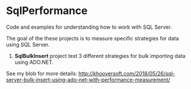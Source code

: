# SqlPerformance
Code and examples for understanding how to work with SQL Server.

The goal of the these projects is to measure specific strategies for data using SQL Server.

1. **SqlBulkInsert** project test 3 different strategies for bulk importing data using ADO.NET.

See my blob for more details: http://khooversoft.com/2018/05/26/sql-server-bulk-insert-using-ado-net-with-performance-measurement/

